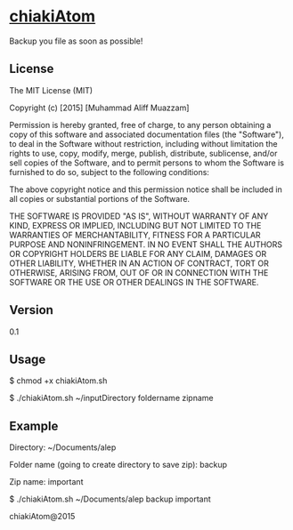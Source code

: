 # [chiakiAtom](https://github.com/alepcat1710/chiakiAtom)
Backup you file as soon as possible!

License
-------
The MIT License (MIT)

Copyright (c) [2015] [Muhammad Aliff Muazzam]

Permission is hereby granted, free of charge, to any person obtaining a copy
of this software and associated documentation files (the "Software"), to deal
in the Software without restriction, including without limitation the rights
to use, copy, modify, merge, publish, distribute, sublicense, and/or sell
copies of the Software, and to permit persons to whom the Software is
furnished to do so, subject to the following conditions:

The above copyright notice and this permission notice shall be included in all
copies or substantial portions of the Software.

THE SOFTWARE IS PROVIDED "AS IS", WITHOUT WARRANTY OF ANY KIND, EXPRESS OR
IMPLIED, INCLUDING BUT NOT LIMITED TO THE WARRANTIES OF MERCHANTABILITY,
FITNESS FOR A PARTICULAR PURPOSE AND NONINFRINGEMENT. IN NO EVENT SHALL THE
AUTHORS OR COPYRIGHT HOLDERS BE LIABLE FOR ANY CLAIM, DAMAGES OR OTHER
LIABILITY, WHETHER IN AN ACTION OF CONTRACT, TORT OR OTHERWISE, ARISING FROM,
OUT OF OR IN CONNECTION WITH THE SOFTWARE OR THE USE OR OTHER DEALINGS IN THE
SOFTWARE.

Version
-------
0.1

Usage
-----

$ chmod +x chiakiAtom.sh

$ ./chiakiAtom.sh ~/inputDirectory foldername zipname


Example
-------
Directory: ~/Documents/alep

Folder name (going to create directory to save zip): backup

Zip name: important

$ ./chiakiAtom.sh ~/Documents/alep backup important


chiakiAtom@2015
